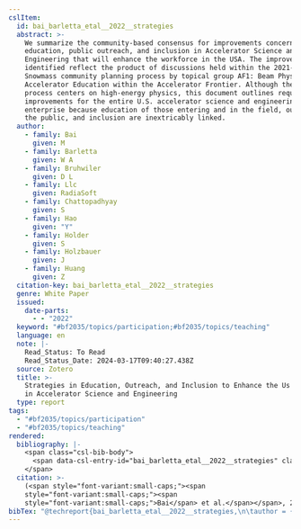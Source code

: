 ```yaml
---
cslItem:
  id: bai_barletta_etal__2022__strategies
  abstract: >-
    We summarize the community-based consensus for improvements concerning
    education, public outreach, and inclusion in Accelerator Science and
    Engineering that will enhance the workforce in the USA. The improvements
    identified reflect the product of discussions held within the 2021-2022
    Snowmass community planning process by topical group AF1: Beam Physics and
    Accelerator Education within the Accelerator Frontier. Although the Snowmass
    process centers on high-energy physics, this document outlines required
    improvements for the entire U.S. accelerator science and engineering
    enterprise because education of those entering and in the field, outreach to
    the public, and inclusion are inextricably linked.
  author:
    - family: Bai
      given: M
    - family: Barletta
      given: W A
    - family: Bruhwiler
      given: D L
    - family: Llc
      given: RadiaSoft
    - family: Chattopadhyay
      given: S
    - family: Hao
      given: "Y"
    - family: Holder
      given: S
    - family: Holzbauer
      given: J
    - family: Huang
      given: Z
  citation-key: bai_barletta_etal__2022__strategies
  genre: White Paper
  issued:
    date-parts:
      - - "2022"
  keyword: "#bf2035/topics/participation;#bf2035/topics/teaching"
  language: en
  note: |-
    Read_Status: To Read
    Read_Status_Date: 2024-03-17T09:40:27.438Z
  source: Zotero
  title: >-
    Strategies in Education, Outreach, and Inclusion to Enhance the Us Workforce
    in Accelerator Science and Engineering
  type: report
tags:
  - "#bf2035/topics/participation"
  - "#bf2035/topics/teaching"
rendered:
  bibliography: |-
    <span class="csl-bib-body">
      <span data-csl-entry-id="bai_barletta_etal__2022__strategies" class="csl-entry"><span class='author-bib'>Bai, Barletta, W. A., Bruhwiler, D. L., Llc, R., Chattopadhyay, S., Hao, Y., Holder, S., Holzbauer, J., &#38; Huang, Z.</span>. <span class='date-bib'>(2022)</span>. <span class='title'><i><b><span style="font-style:normal;">Strategies in Education, Outreach, and Inclusion to Enhance the Us Workforce in Accelerator Science and Engineering</span></b></i></span> [White Paper].</span>
    </span>
  citation: >-
    (<span style="font-variant:small-caps;"><span
    style="font-variant:small-caps;"><span
    style="font-variant:small-caps;">Bai</span> et al.</span></span>, 2022)
bibTex: "@techreport{bai_barletta_etal__2022__strategies,\n\tauthor = {Bai, M and Barletta, W A and Bruhwiler, D L and Llc, RadiaSoft and Chattopadhyay, S and Hao, Y and Holder, S and Holzbauer, J and Huang, Z},\n\tyear = {2022},\n\tnote = {Read\\textunderscore{}Status: To Read\nRead\\textunderscore{}Status\\textunderscore{}Date: 2024-03-17T09:40:27.438Z},\n\ttitle = {Strategies in {Education}, {Outreach}, and {Inclusion} to {Enhance} the {Us} {Workforce} in {Accelerator} {Science} and {Engineering}},\n\ttype = {White {Paper}},\n}\n\n"
---
```

